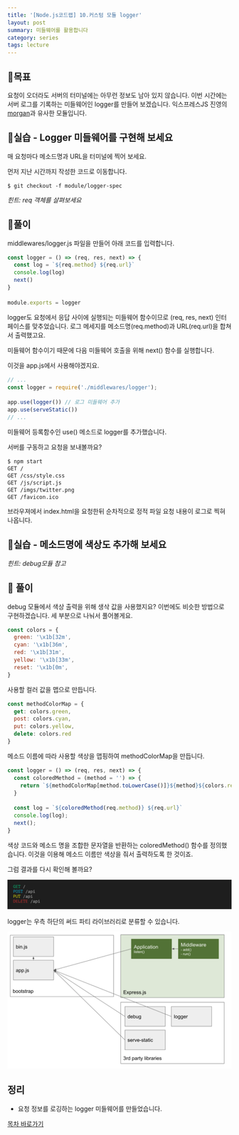 ```yaml
---
title: '[Node.js코드랩] 10.커스텀 모듈 logger'
layout: post
summary: 미들웨어를 활용합니다
category: series
tags: lecture
---
```


## 🌳목표 

요청이 오더라도 서버의 터미널에는 아무런 정보도 남아 있지 않습니다. 
이번 시간에는 서버 로그를 기록하는 미들웨어인 logger를 만들어 보겠습니다.
익스프레스JS 진영의 [morgan](https://github.com/expressjs/morgan)과 유사한 모듈입니다.

## 🐤실습 - Logger 미들웨어를 구현해 보세요 

매 요청마다 메소드명과 URL을 터미널에 찍어 보세요. 

먼저 지난 시간까지 작성한 코드로 이동합니다.

```
$ git checkout -f module/logger-spec
``` 

*힌트: req 객체를 살펴보세요*

## 🐤풀이 

middlewares/logger.js 파일을 만들어 아래 코드를 입력합니다.

```js
const logger = () => (req, res, next) => {
  const log = `${req.method} ${req.url}`
  console.log(log)
  next()
}

module.exports = logger
```

logger도 요청에서 응답 사이에 실행되는 미들웨어 함수이므로 (req, res, next) 인터페이스를 맞추었습니다.
로그 메세지를 메소드명(req.method)과 URL(req.url)을 합쳐서 출력했고요.

미들웨어 함수이기 때문에 다음 미들웨어 호출을 위해 next() 함수를 실행합니다.

이것을 app.js에서 사용해야겠지요.

```js
// ...
const logger = require('./middlewares/logger');

app.use(logger()) // 로그 미들웨어 추가
app.use(serveStatic())
// ...
```

미들웨어 등록함수인 use() 메소드로 logger를 추가했습니다.

서버를 구동하고 요청을 보내볼까요? 

```
$ npm start
GET /
GET /css/style.css
GET /js/script.js
GET /imgs/twitter.png
GET /favicon.ico
```
브라우져에서 index.html을 요청한뒤 순차적으로 정적 파일 요청 내용이 로그로 찍혀 나옵니다. 

## 🐤실습 - 메소드명에 색상도 추가해 보세요 

*힌트: debug모듈 참고*

## 🐤 풀이

debug 모듈에서 색상 출력을 위해 생삭 값을 사용했지요? 
이번에도 비슷한 방법으로 구현하겠습니다.
세 부분으로 나눠서 풀어볼게요.

```js
const colors = {
  green: '\x1b[32m',
  cyan: '\x1b[36m',
  red: '\x1b[31m',
  yellow: '\x1b[33m',
  reset: '\x1b[0m',
}
```

사용할 컬러 값을 맵으로 만듭니다.

```js
const methodColorMap = {
  get: colors.green,
  post: colors.cyan,
  put: colors.yellow,
  delete: colors.red
}
```

메소드 이름에 따라 사용할 색상을 맵핑하여 methodColorMap을 만듭니다. 

```js
const logger = () => (req, res, next) => {
  const coloredMethod = (method = '') => {
    return `${methodColorMap[method.toLowerCase()]}${method}${colors.reset}`
  } 

  const log = `${coloredMethod(req.method)} ${req.url}`
  console.log(log);
  next();
}
```

색상 코드와 메소드 명을 조합한 문자열을 반환하는 coloredMethod() 함수를 정의했습니다.
이것을 이용해 메소드 이름만 색상을 줘서 출력하도록 한 것이죠. 

그럼 결과를 다시 확인해 볼까요? 

![](/assets/imgs/2018/12/10/result.png)

logger는 우측 하단의 써드 파티 라이브러리로 분류할 수 있습니다.

![](/assets/imgs/2018/12/10/struct.png)

## 정리 

* 요청 정보를 로깅하는 logger 미들웨어를 만들었습니다.


[목차 바로가기](/series/2018/12/01/node-web-0_index.html)